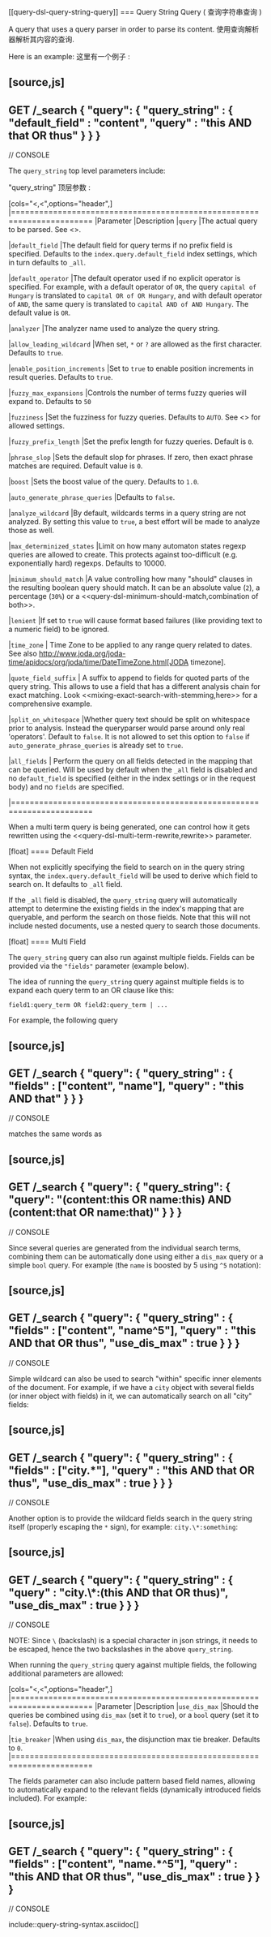 [[query-dsl-query-string-query]]
=== Query String Query ( 查询字符串查询 )

A query that uses a query parser in order to parse its content. 
使用查询解析器解析其内容的查询.

Here is an example:
这里有一个例子 : 

[source,js]
--------------------------------------------------
GET /_search
{
    "query": {
        "query_string" : {
            "default_field" : "content",
            "query" : "this AND that OR thus"
        }
    }
}
--------------------------------------------------
// CONSOLE

The `query_string` top level parameters include:

"query_string" 顶层参数 :

[cols="<,<",options="header",]
|=======================================================================
|Parameter |Description
|`query` |The actual query to be parsed. See <<query-string-syntax>>.

|`default_field` |The default field for query terms if no prefix field
is specified. Defaults to the `index.query.default_field` index
settings, which in turn defaults to `_all`.

|`default_operator` |The default operator used if no explicit operator
is specified. For example, with a default operator of `OR`, the query
`capital of Hungary` is translated to `capital OR of OR Hungary`, and
with default operator of `AND`, the same query is translated to
`capital AND of AND Hungary`. The default value is `OR`.

|`analyzer` |The analyzer name used to analyze the query string.

|`allow_leading_wildcard` |When set, `*` or `?` are allowed as the first
character. Defaults to `true`.

|`enable_position_increments` |Set to `true` to enable position
increments in result queries. Defaults to `true`.

|`fuzzy_max_expansions` |Controls the number of terms fuzzy queries will
expand to. Defaults to `50`

|`fuzziness` |Set the fuzziness for fuzzy queries. Defaults
to `AUTO`. See  <<fuzziness>> for allowed settings.

|`fuzzy_prefix_length` |Set the prefix length for fuzzy queries. Default
is `0`.

|`phrase_slop` |Sets the default slop for phrases. If zero, then exact
phrase matches are required. Default value is `0`.

|`boost` |Sets the boost value of the query. Defaults to `1.0`.

|`auto_generate_phrase_queries` |Defaults to `false`.

|`analyze_wildcard` |By default, wildcards terms in a query string are
not analyzed. By setting this value to `true`, a best effort will be
made to analyze those as well.

|`max_determinized_states` |Limit on how many automaton states regexp
queries are allowed to create.  This protects against too-difficult
(e.g. exponentially hard) regexps.  Defaults to 10000.

|`minimum_should_match` |A value controlling how many "should" clauses
in the resulting boolean query should match. It can be an absolute value
(`2`), a percentage (`30%`) or a
<<query-dsl-minimum-should-match,combination of
both>>.

|`lenient` |If set to `true` will cause format based failures (like
providing text to a numeric field) to be ignored.

|`time_zone` | Time Zone to be applied to any range query related to dates. See also
http://www.joda.org/joda-time/apidocs/org/joda/time/DateTimeZone.html[JODA timezone].

|`quote_field_suffix` | A suffix to append to fields for quoted parts of
the query string. This allows to use a field that has a different analysis chain
for exact matching. Look <<mixing-exact-search-with-stemming,here>> for a
comprehensive example.

|`split_on_whitespace` |Whether query text should be split on whitespace prior to analysis.
Instead  the queryparser would parse around only real 'operators'. Default to `false`.
It is not allowed to set this option to `false` if `auto_generate_phrase_queries` is already set to `true`.

|`all_fields` | Perform the query on all fields detected in the mapping that can
be queried. Will be used by default when the `_all` field is disabled and no
`default_field` is specified (either in the index settings or in the request
body) and no `fields` are specified.

|=======================================================================

When a multi term query is being generated, one can control how it gets
rewritten using the
<<query-dsl-multi-term-rewrite,rewrite>>
parameter.

[float]
==== Default Field

When not explicitly specifying the field to search on in the query
string syntax, the `index.query.default_field` will be used to derive
which field to search on. It defaults to `_all` field.

If the `_all` field is disabled, the `query_string` query will automatically
attempt to determine the existing fields in the index's mapping that are
queryable, and perform the search on those fields. Note that this will not
include nested documents, use a nested query to search those documents.

[float]
==== Multi Field

The `query_string` query can also run against multiple fields. Fields can be
provided via the `"fields"` parameter (example below).

The idea of running the `query_string` query against multiple fields is to
expand each query term to an OR clause like this:

    field1:query_term OR field2:query_term | ...

For example, the following query

[source,js]
--------------------------------------------------
GET /_search
{
    "query": {
        "query_string" : {
            "fields" : ["content", "name"],
            "query" : "this AND that"
        }
    }
}
--------------------------------------------------
// CONSOLE

matches the same words as


[source,js]
--------------------------------------------------
GET /_search
{
    "query": {
        "query_string": {
            "query": "(content:this OR name:this) AND (content:that OR name:that)"
        }
    }
}
--------------------------------------------------
// CONSOLE

Since several queries are generated from the individual search terms,
combining them can be automatically done using either a `dis_max` query or a
simple `bool` query. For example (the `name` is boosted by 5 using `^5`
notation):

[source,js]
--------------------------------------------------
GET /_search
{
    "query": {
        "query_string" : {
            "fields" : ["content", "name^5"],
            "query" : "this AND that OR thus",
            "use_dis_max" : true
        }
    }
}
--------------------------------------------------
// CONSOLE

Simple wildcard can also be used to search "within" specific inner
elements of the document. For example, if we have a `city` object with
several fields (or inner object with fields) in it, we can automatically
search on all "city" fields:

[source,js]
--------------------------------------------------
GET /_search
{
    "query": {
        "query_string" : {
            "fields" : ["city.*"],
            "query" : "this AND that OR thus",
            "use_dis_max" : true
        }
    }
}
--------------------------------------------------
// CONSOLE

Another option is to provide the wildcard fields search in the query
string itself (properly escaping the `*` sign), for example:
`city.\*:something`:

[source,js]
--------------------------------------------------
GET /_search
{
    "query": {
        "query_string" : {
            "query" : "city.\\*:(this AND that OR thus)",
            "use_dis_max" : true
        }
    }
}
--------------------------------------------------
// CONSOLE

NOTE: Since `\` (backslash) is a special character in json strings, it needs to
be escaped, hence the two backslashes in the above `query_string`.

When running the `query_string` query against multiple fields, the
following additional parameters are allowed:

[cols="<,<",options="header",]
|=======================================================================
|Parameter |Description
|`use_dis_max` |Should the queries be combined using `dis_max` (set it
to `true`), or a `bool` query (set it to `false`). Defaults to `true`.

|`tie_breaker` |When using `dis_max`, the disjunction max tie breaker.
Defaults to `0`.
|=======================================================================

The fields parameter can also include pattern based field names,
allowing to automatically expand to the relevant fields (dynamically
introduced fields included). For example:

[source,js]
--------------------------------------------------
GET /_search
{
    "query": {
        "query_string" : {
            "fields" : ["content", "name.*^5"],
            "query" : "this AND that OR thus",
            "use_dis_max" : true
        }
    }
}
--------------------------------------------------
// CONSOLE

include::query-string-syntax.asciidoc[]